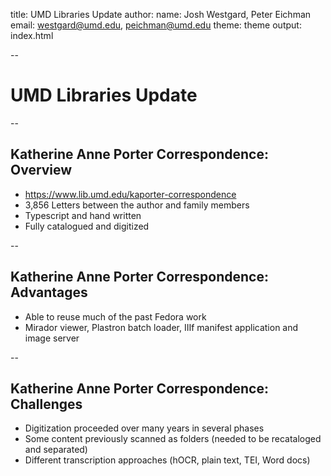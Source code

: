 title: UMD Libraries Update
author:
  name: Josh Westgard, Peter Eichman
  email: westgard@umd.edu, peichman@umd.edu
theme: theme
output: index.html

--

# UMD Libraries Update

--

## Katherine Anne Porter Correspondence: Overview
* https://www.lib.umd.edu/kaporter-correspondence
* 3,856 Letters between the author and family members
* Typescript and hand written
* Fully catalogued and digitized

--

## Katherine Anne Porter Correspondence: Advantages
* Able to reuse much of the past Fedora work
* Mirador viewer, Plastron batch loader, IIIf manifest application and image server

--

## Katherine Anne Porter Correspondence: Challenges
* Digitization proceeded over many years in several phases
* Some content previously scanned as folders (needed to be recataloged and separated)
* Different transcription approaches (hOCR, plain text, TEI, Word docs)
